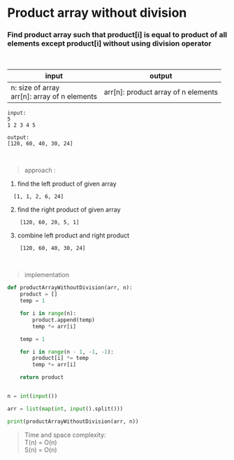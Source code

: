 # Product array without division

### Find product array such that product[i] is equal to product of all elements except product[i] without using division operator

<br>

| input | output |
| --- | --- |
| n: size of array<br>arr[n]: array of n elements | arr[n]: product array of n elements | 

```
input: 
5
1 2 3 4 5

output:
[120, 60, 40, 30, 24]
```
<br>

> approach :

1. find the left product of given array
  ```
    [1, 1, 2, 6, 24]
  ```
2. find the right product of given array
```
    [120, 60, 20, 5, 1]
```
3. combine left product and right product
```
    [120, 60, 40, 30, 24]
```

<br>

> implementation

```python
def productArrayWithoutDivision(arr, n):
    product = []
    temp = 1

    for i in range(n):
        product.append(temp)
        temp *= arr[i]

    temp = 1

    for i in range(n - 1, -1, -1):
        product[i] *= temp
        temp *= arr[i]

    return product


n = int(input())

arr = list(map(int, input().split()))

print(productArrayWithoutDivision(arr, n))
```

> Time and space complexity:
<br>T(n) = O(n)
<br>S(n) = O(n)